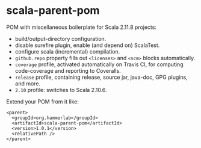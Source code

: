 # scala-parent-pom
POM with miscellaneous boilerplate for Scala 2.11.8 projects:
- build/output-directory configuration.
- disable surefire plugin, enable (and depend on) ScalaTest.
- configure scala (incremental) compilation.
- `github.repo` property fills out `<licenses>` and `<scm>` blocks automatically.
- `coverage` profile, activated automatically on Travis CI, for computing code-coverage and reporting to Coveralls.
- `release` profile, containing release, source jar, java-doc, GPG plugins, and more.
- `2.10` profile: switches to Scala 2.10.6.

Extend your POM from it like:

```
<parent>
  <groupId>org.hammerlab</groupId>
  <artifactId>scala-parent-pom</artifactId>
  <version>1.0.1</version>
  <relativePath />
</parent>
```
